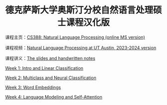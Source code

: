 <div align="center">
  <h1>德克萨斯大学奥斯汀分校自然语言处理硕士课程汉化版</h1>
</div>

课程主页：[CS388: Natural Language Processing (online MS version)](https://www.cs.utexas.edu/~gdurrett/courses/online-course/materials.html)

课程视频：[Natural Language Processing at UT Austin, 2023-2024 version](https://www.youtube.com/playlist?list=PLofp2YXfp7TZZ5c7HEChs0_wfEfewLDs7)

课程讲义：[The slides and handwritten notes](resources/slides-notes)


[Week 1: Intro and Linear Classification](./src/week1/README.md)

[Week 2: Multiclass and Neural Classification](./src/week2/README.md)

[Week 3: Word Embeddings](./src/week3/README.md)

[Week 4: Language Modeling and Self-Attention](./src/week4/README.md)